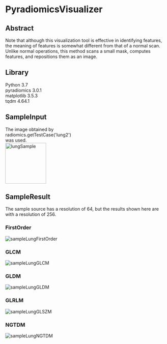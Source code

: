 # PyradiomicsVisualizer

## Abstract  
Note that although this visualization tool is effective in identifying features, the meaning of features is somewhat different from that of a normal scan.  
Unlike normal operations, this method scans a small mask, computes features, and repositions them as an image.  

## Library

Python 3.7  
pyradiomics 3.0.1  
matplotlib 3.5.3  
tqdm 4.64.1  

## SampleInput
The image obtained by  
radiomics.getTestCase('lung2')  
was used.  
<img width="128" alt="lungSample" src="https://user-images.githubusercontent.com/106053283/214072632-1ff3609b-c420-4076-8cc6-66dec54a3ce2.png">
 
## SampleResult  
The sample source has a resolution of 64, but the results shown here are with a resolution of 256.  
### FirstOrder  
![sampleLungFirstOrder](https://user-images.githubusercontent.com/106053283/214073725-f7510328-bc2d-4b7e-9ac7-980be4161be0.png)

### GLCM  
![sampleLungGLCM](https://user-images.githubusercontent.com/106053283/214073877-10680d61-557a-4809-affe-f2ad59a5d28f.png)

### GLDM  
![sampleLungGLDM](https://user-images.githubusercontent.com/106053283/214073921-2e90a1a8-b2e3-4a64-879c-a847a475f6f4.png)

### GLRLM  
![sampleLungGLSZM](https://user-images.githubusercontent.com/106053283/214073973-46375692-a673-457a-836e-efa61992e7b3.png)

### NGTDM
![sampleLungNGTDM](https://user-images.githubusercontent.com/106053283/214074048-744c7fe8-ee00-4606-8b95-19718a36e2eb.png)


